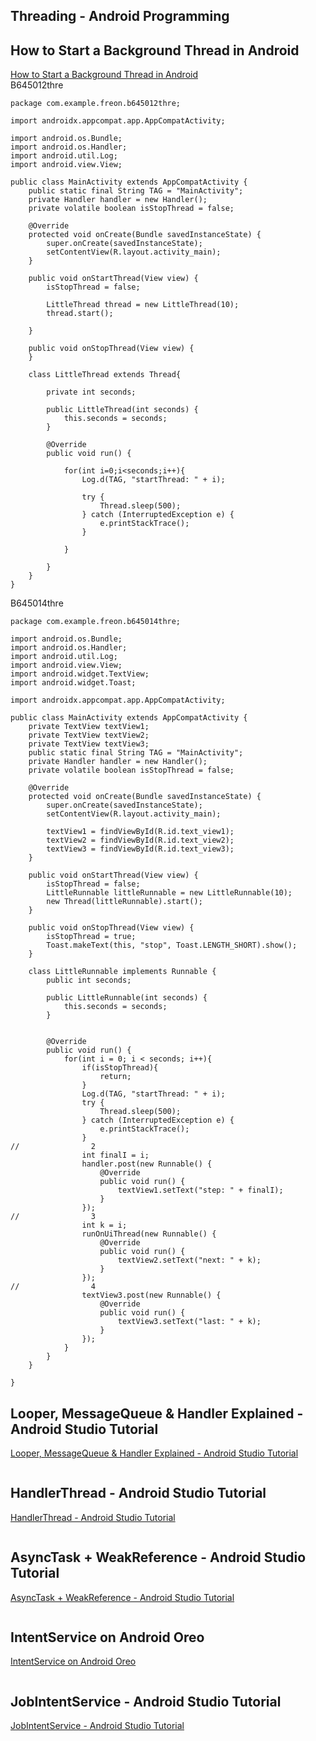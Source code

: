 ## Threading - Android Programming
## How to Start a Background Thread in Android
[How to Start a Background Thread in Android](https://www.youtube.com/watch?v=QfQE1ayCzf8&list=PLrnPJCHvNZuD52mtV8NvazNYIyIVPVZRa)  
B645012thre  
```
package com.example.freon.b645012thre;

import androidx.appcompat.app.AppCompatActivity;

import android.os.Bundle;
import android.os.Handler;
import android.util.Log;
import android.view.View;

public class MainActivity extends AppCompatActivity {
    public static final String TAG = "MainActivity";
    private Handler handler = new Handler();
    private volatile boolean isStopThread = false;

    @Override
    protected void onCreate(Bundle savedInstanceState) {
        super.onCreate(savedInstanceState);
        setContentView(R.layout.activity_main);
    }

    public void onStartThread(View view) {
        isStopThread = false;

        LittleThread thread = new LittleThread(10);
        thread.start();

    }

    public void onStopThread(View view) {
    }

    class LittleThread extends Thread{

        private int seconds;

        public LittleThread(int seconds) {
            this.seconds = seconds;
        }

        @Override
        public void run() {

            for(int i=0;i<seconds;i++){
                Log.d(TAG, "startThread: " + i);

                try {
                    Thread.sleep(500);
                } catch (InterruptedException e) {
                    e.printStackTrace();
                }

            }

        }
    }
}
```  
B645014thre  
```
package com.example.freon.b645014thre;

import android.os.Bundle;
import android.os.Handler;
import android.util.Log;
import android.view.View;
import android.widget.TextView;
import android.widget.Toast;

import androidx.appcompat.app.AppCompatActivity;

public class MainActivity extends AppCompatActivity {
    private TextView textView1;
    private TextView textView2;
    private TextView textView3;
    public static final String TAG = "MainActivity";
    private Handler handler = new Handler();
    private volatile boolean isStopThread = false;

    @Override
    protected void onCreate(Bundle savedInstanceState) {
        super.onCreate(savedInstanceState);
        setContentView(R.layout.activity_main);

        textView1 = findViewById(R.id.text_view1);
        textView2 = findViewById(R.id.text_view2);
        textView3 = findViewById(R.id.text_view3);
    }

    public void onStartThread(View view) {
        isStopThread = false;
        LittleRunnable littleRunnable = new LittleRunnable(10);
        new Thread(littleRunnable).start();
    }

    public void onStopThread(View view) {
        isStopThread = true;
        Toast.makeText(this, "stop", Toast.LENGTH_SHORT).show();
    }

    class LittleRunnable implements Runnable {
        public int seconds;

        public LittleRunnable(int seconds) {
            this.seconds = seconds;
        }


        @Override
        public void run() {
            for(int i = 0; i < seconds; i++){
                if(isStopThread){
                    return;
                }
                Log.d(TAG, "startThread: " + i);
                try {
                    Thread.sleep(500);
                } catch (InterruptedException e) {
                    e.printStackTrace();
                }
//                2
                int finalI = i;
                handler.post(new Runnable() {
                    @Override
                    public void run() {
                        textView1.setText("step: " + finalI);
                    }
                });
//                3
                int k = i;
                runOnUiThread(new Runnable() {
                    @Override
                    public void run() {
                        textView2.setText("next: " + k);
                    }
                });
//                4
                textView3.post(new Runnable() {
                    @Override
                    public void run() {
                        textView3.setText("last: " + k);
                    }
                });
            }
        }
    }

}
```  
## Looper, MessageQueue & Handler Explained - Android Studio Tutorial
[Looper, MessageQueue & Handler Explained - Android Studio Tutorial](https://www.youtube.com/watch?v=TN-CGfzvBhc&list=PLrnPJCHvNZuD52mtV8NvazNYIyIVPVZRa&index=2)  
  
```

```  
  
## HandlerThread - Android Studio Tutorial
[HandlerThread - Android Studio Tutorial](https://www.youtube.com/watch?v=n0mkYSjldeA&list=PLrnPJCHvNZuD52mtV8NvazNYIyIVPVZRa&index=3)  
  
  
```

```  
## AsyncTask + WeakReference - Android Studio Tutorial
[AsyncTask + WeakReference - Android Studio Tutorial](https://www.youtube.com/watch?v=uKx0FuVriqA&list=PLrnPJCHvNZuD52mtV8NvazNYIyIVPVZRa&index=4)  
  
  
```

```  
## IntentService on Android Oreo
[IntentService on Android Oreo](https://www.youtube.com/watch?v=Oenqq3ZCo9Q&list=PLrnPJCHvNZuD52mtV8NvazNYIyIVPVZRa&index=5)  
  
  
```

```  
## JobIntentService - Android Studio Tutorial
[JobIntentService - Android Studio Tutorial](https://www.youtube.com/watch?v=B4gFbWnNpac&list=PLrnPJCHvNZuD52mtV8NvazNYIyIVPVZRa&index=6)  
  
```

```  
  